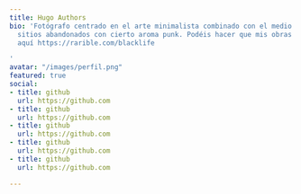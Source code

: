```yaml
---
title: Hugo Authors
bio: 'Fotógrafo centrado en el arte minimalista combinado con el medio rural y los
  sitios abandonados con cierto aroma punk. Podéis hacer que mis obras sean vuestras
  aquí https://rarible.com/blacklife

'
avatar: "/images/perfil.png"
featured: true
social:
- title: github
  url: https://github.com
- title: github
  url: https://github.com
- title: github
  url: https://github.com
- title: github
  url: https://github.com
- title: github
  url: https://github.com

---
```

